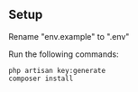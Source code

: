 ## Setup
Rename "env.example" to ".env"

Run the following commands:
```
php artisan key:generate
composer install
```
